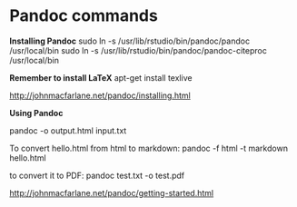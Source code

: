 Pandoc commands
=================

**Installing Pandoc**
sudo ln -s /usr/lib/rstudio/bin/pandoc/pandoc /usr/local/bin
sudo ln -s /usr/lib/rstudio/bin/pandoc/pandoc-citeproc /usr/local/bin

**Remember to install LaTeX**
 apt-get install texlive
 
http://johnmacfarlane.net/pandoc/installing.html

**Using Pandoc**

pandoc -o output.html input.txt

To convert hello.html from html to markdown:
pandoc -f html -t markdown hello.html

to convert it to PDF:
pandoc test.txt -o test.pdf

http://johnmacfarlane.net/pandoc/getting-started.html
